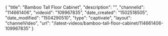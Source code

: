 {
    "title": "Bamboo Tall Floor Cabinet",
    "description": "",
    "channelid": "114661406",
    "videoid": "109967835",
    "date_created": "1502518505",
    "date_modified": "1504290510",
    "type": "captivate",
    "layout": "channelVideo",
    "url": "\/latest-videos\/bamboo-tall-floor-cabinet\/114661406-109967835"
}